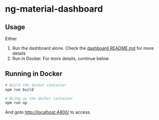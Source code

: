 # ng-material-dashboard

## Usage

Either

1. Run the dashboard alone. Check the [dashboard README.md](dashboard/README.md) for more details
2. Run in Docker. For more details, continue below

## Running in Docker

```bash
# Build the docker container
npm run build

# Bring up the docker container
npm run up
```

And goto <http://localhost:4400/> to access.
